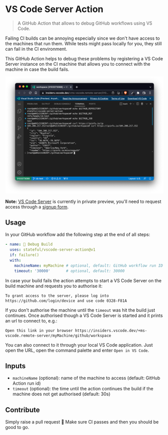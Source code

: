 # VS Code Server Action

> A GitHub Action that allows to debug GitHub workflows using VS Code.

Failing CI builds can be annoying especially since we don't have access to the machines that run them. While tests might pass locally for you, they still can fail in the CI environment.

This GitHub Action helps to debug these problems by registering a VS Code Server instance on the CI machine that allows you to connect with the machine in case the build fails.

![Connect VS Code to GitHub workflows](./.github/assets/demo.png "Connect VS Code to GitHub workflows")

__Note:__ [VS Code Server](https://code.visualstudio.com/blogs/2022/07/07/vscode-server) is currently in private preview, you'll need to request access through a [signup form](https://aka.ms/vscode-server-signup).

## Usage

In your GitHub workflow add the following step at the end of all steps:

```yaml
- name: 🐛 Debug Build
  uses: stateful/vscode-server-action@v1
  if: failure()
  with:
    machineName: myMachine # optional, default: GitHub workflow run ID
    timeout: '30000'       # optional, default: 30000
```

In case your build fails the action attempts to start a VS Code Server on the build machine and requests you to authorise it:

```
To grant access to the server, please log into https://github.com/login/device and use code 0328-F81A
```

If you don't authorise the machine until the `timeout` was hit the build just continues. Once authorised though a VS Code Server is started and it prints an url to connect to, e.g.:

```
Open this link in your browser https://insiders.vscode.dev/+ms-vscode.remote-server/myMachine/github/workspace
```

You can also connect to it through your local VS Code application. Just open the URL, open the command palette and enter `Open in VS Code`.

## Inputs

- `machineName` (optional): name of the machine to access (default: GitHub Action run id)
- `timeout` (optional): the time until the action continues the build if the machine does not get authorised (default: 30s)

## Contribute

Simply raise a pull request 🙂 Make sure CI passes and then you should be good to go.

